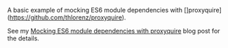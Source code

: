 A basic example of mocking ES6 module dependencies with []proxyquire](https://github.com/thlorenz/proxyquire).

See my [Mocking ES6 module dependencies with proxyquire](http://ozmoroz.com/2017/09/mocking-es6-dependencies-2.html)
blog post for the details.